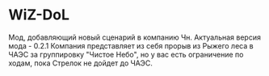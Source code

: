 ﻿# WiZ-DoL
Мод, добавляющий новый сценарий в компанию Чн. Актуальная версия мода - 0.2.1
Компания представляет из себя прорыв из Рыжего леса в ЧАЭС за группировку "Чистое Небо", но у вас есть ограничение по ходам, пока Стрелок не дойдет до ЧАЭС.
